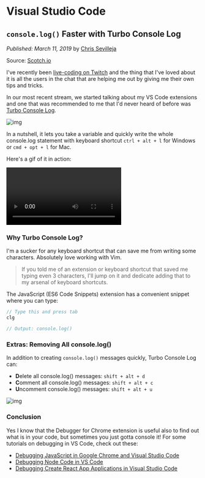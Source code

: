 # Visual Studio Code

## ```console.log()``` Faster with Turbo Console Log

_Published: March 11, 2019_ by [Chris Sevilleja](https://scotch.io/@chris)

Source: [Scotch.io](https://scotch.io/bar-talk/consolelog-faster-with-turbo-console-log)

I've recently been [live-coding on Twitch](https://www.twitch.tv/chrisoncode) and the thing that I've loved about it is all the users in the chat that are helping me out by giving me their own tips and tricks.

In our most recent stream, we started talking about my VS Code extensions and one that was recommended to me that I'd never heard of before was [Turbo Console Log](https://marketplace.visualstudio.com/items?itemName=ChakrounAnas.turbo-console-log).

![img](https://scotch-res.cloudinary.com/image/upload/dpr_1,w_800,q_auto:good,f_auto/v1552330629/ldq87diebh6pcgapzoyj.png)

In a nutshell, it lets you take a variable and quickly write the whole console.log statement with keyboard shortcut ```ctrl + alt + l``` for Windows or ```cmd + opt + l``` for Mac.

Here's a gif of it in action:

![img](https://scotch-res.cloudinary.com/image/upload/w_800,q_auto:good,f_auto/v1552330596/qgy7pcsrescj8g9fv7tk.mp4)

### Why Turbo Console Log?

I'm a sucker for any keyboard shortcut that can save me from writing some characters. Absolutely love working with Vim.

> If you told me of an extension or keyboard shortcut that saved me typing even 3 characters, I'll jump on it and dedicate adding that to my arsenal of keyboard shortcuts.

The JavaScript (ES6 Code Snippets) extension has a convenient snippet where you can type:

``` javascript
// Type this and press tab
clg 

// Output: console.log()
```

### Extras: Removing All console.log()

In addition to creating ```console.log()``` messages quickly, Turbo Console Log can:

* **D**elete all console.log() messages: ```shift + alt + d```
* **C**omment all console.log() messages: ```shift + alt + c```
* **U**ncomment console.log() messages: ```shift + alt + u```

![img](https://scotch-res.cloudinary.com/image/upload/dpr_1,w_800,q_auto:good,f_auto/v1552404940/p4ikv7hibu5uggveprjv.png)

### Conclusion

Yes I know that the Debugger for Chrome extension is useful also to find out what is in your code, but sometimes you just gotta console it! For some tutorials on debugging in VS Code, check out these:

* [Debugging JavaScript in Google Chrome and Visual Studio Code](https://scotch.io/tutorials/debugging-javascript-in-google-chrome-and-visual-studio-code)
* [Debugging Node Code in VS Code](https://scotch.io/tutorials/debugging-node-code-in-vs-code)
* [Debugging Create React App Applications in Visual Studio Code](https://scotch.io/tutorials/debugging-create-react-app-applications-in-visual-studio-code)